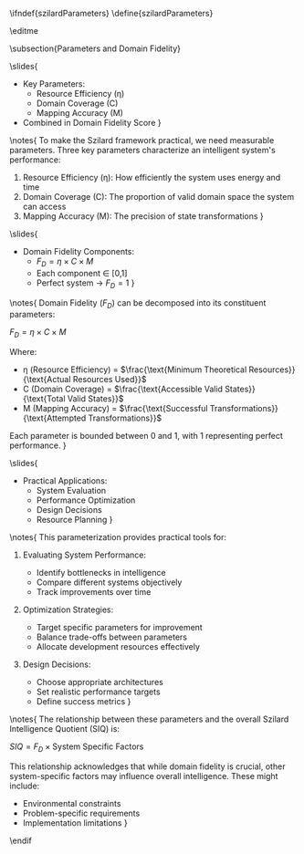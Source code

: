 \ifndef{szilardParameters}
\define{szilardParameters}

\editme

\subsection{Parameters and Domain Fidelity}

\slides{
* Key Parameters:
    * Resource Efficiency (η)
    * Domain Coverage (C)
    * Mapping Accuracy (M)
* Combined in Domain Fidelity Score
}

\notes{
To make the Szilard framework practical, we need measurable parameters. Three key parameters characterize an intelligent system's performance:

1. Resource Efficiency (η): How efficiently the system uses energy and time
2. Domain Coverage (C): The proportion of valid domain space the system can access
3. Mapping Accuracy (M): The precision of state transformations
}

\slides{
* Domain Fidelity Components:
    * $F_D = η × C × M$
    * Each component ∈ [0,1]
    * Perfect system → $F_D = 1$
}

\notes{
Domain Fidelity ($F_D$) can be decomposed into its constituent parameters:

$F_D = η × C × M$

Where:
* η (Resource Efficiency) = $\frac{\text{Minimum Theoretical Resources}}{\text{Actual Resources Used}}$
* C (Domain Coverage) = $\frac{\text{Accessible Valid States}}{\text{Total Valid States}}$
* M (Mapping Accuracy) = $\frac{\text{Successful Transformations}}{\text{Attempted Transformations}}$

Each parameter is bounded between 0 and 1, with 1 representing perfect performance.
}

\slides{
* Practical Applications:
    * System Evaluation
    * Performance Optimization
    * Design Decisions
    * Resource Planning
}

\notes{
This parameterization provides practical tools for:

1. Evaluating System Performance:
   * Identify bottlenecks in intelligence
   * Compare different systems objectively
   * Track improvements over time

2. Optimization Strategies:
   * Target specific parameters for improvement
   * Balance trade-offs between parameters
   * Allocate development resources effectively

3. Design Decisions:
   * Choose appropriate architectures
   * Set realistic performance targets
   * Define success metrics
}

\notes{
The relationship between these parameters and the overall Szilard Intelligence Quotient (SIQ) is:

$SIQ = F_D × \text{System Specific Factors}$

This relationship acknowledges that while domain fidelity is crucial, other system-specific factors may influence overall intelligence. These might include:
* Environmental constraints
* Problem-specific requirements
* Implementation limitations
}

\endif 